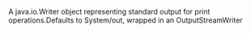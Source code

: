 A java.io.Writer object representing standard output for print operations.Defaults to System/out, wrapped in an OutputStreamWriter